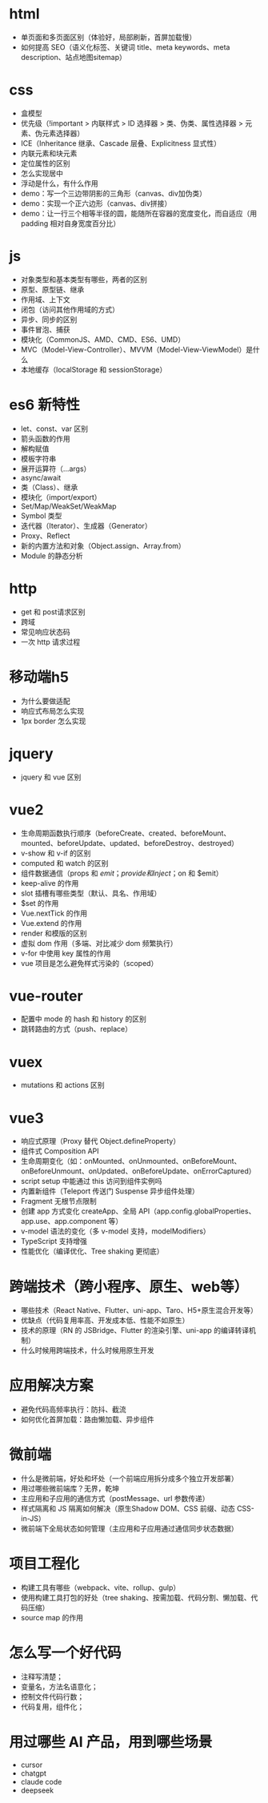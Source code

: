 # html
- 单页面和多页面区别（体验好，局部刷新，首屏加载慢）
- 如何提高 SEO（语义化标签、关键词 title、meta keywords、meta description、站点地图sitemap）

# css
- 盒模型
- 优先级（!important > 内联样式 > ID 选择器 > 类、伪类、属性选择器 > 元素、伪元素选择器）
- ICE（Inheritance 继承、Cascade 层叠、Explicitness 显式性）
- 内联元素和块元素
- 定位属性的区别
- 怎么实现居中
- 浮动是什么，有什么作用
- demo：写一个三边带阴影的三角形（canvas、div加伪类）
- demo：实现一个正六边形（canvas、div拼接）
- demo：让一行三个相等半径的圆，能随所在容器的宽度变化，而自适应（用 padding 相对自身宽度百分比）

# js
- 对象类型和基本类型有哪些，两者的区别
- 原型、原型链、继承
- 作用域、上下文
- 闭包（访问其他作用域的方式）
- 异步、同步的区别
- 事件冒泡、捕获
- 模块化（CommonJS、AMD、CMD、ES6、UMD）
- MVC（Model-View-Controller）、MVVM（Model-View-ViewModel）是什么
- 本地缓存（localStorage 和 sessionStorage）

# es6 新特性
- let、const、var 区别
- 箭头函数的作用
- 解构赋值
- 模板字符串
- 展开运算符（...args）
- async/await
- 类（Class）、继承
- 模块化（import/export）
- Set/Map/WeakSet/WeakMap
- Symbol 类型
- 迭代器（Iterator）、生成器（Generator）
- Proxy、Reflect
- 新的内置方法和对象（Object.assign、Array.from）
- Module 的静态分析

# http
- get 和 post请求区别
- 跨域
- 常见响应状态码
- 一次 http 请求过程

# 移动端h5
- 为什么要做适配
- 响应式布局怎么实现
- 1px border 怎么实现

# jquery
- jquery 和 vue 区别

# vue2
- 生命周期函数执行顺序（beforeCreate、created、beforeMount、mounted、beforeUpdate、updated、beforeDestroy、destroyed）
- v-show 和 v-if 的区别
- computed 和 watch 的区别
- 组件数据通信（props 和 $emit；provide 和 inject；$on 和 $emit）
- keep-alive 的作用
- slot 插槽有哪些类型（默认、具名、作用域）
- $set 的作用
- Vue.nextTick 的作用
- Vue.extend 的作用
- render 和模版的区别
- 虚拟 dom 作用（多端、对比减少 dom 频繁执行）
- v-for 中使用 key 属性的作用
- vue 项目是怎么避免样式污染的（scoped）

# vue-router
- 配置中 mode 的 hash 和 history 的区别
- 跳转路由的方式（push、replace）

# vuex
- mutations 和 actions 区别

# vue3
- 响应式原理（Proxy 替代 Object.defineProperty）
- 组件式 Composition API
- 生命周期变化（如：onMounted、onUnmounted、onBeforeMount、onBeforeUnmount、onUpdated、onBeforeUpdate、onErrorCaptured）
- script setup 中能通过 this 访问到组件实例吗
- 内置新组件（Teleport 传送门 Suspense 异步组件处理）
- Fragment 无根节点限制
- 创建 app 方式变化 createApp、全局 API（app.config.globalProperties、app.use、app.component 等）
- v-model 语法的变化（多 v-model 支持，modelModifiers）
- TypeScript 支持增强
- 性能优化（编译优化、Tree shaking 更彻底）

# 跨端技术（跨小程序、原生、web等）
- 哪些技术（React Native、Flutter、uni-app、Taro、H5+原生混合开发等）
- 优缺点（代码复用率高、开发成本低、性能不如原生）
- 技术的原理（RN 的 JSBridge、Flutter 的渲染引擎、uni-app 的编译转译机制）
- 什么时候用跨端技术，什么时候用原生开发

# 应用解决方案
- 避免代码高频率执行：防抖、截流
- 如何优化首屏加载：路由懒加载、异步组件

# 微前端
- 什么是微前端，好处和坏处（一个前端应用拆分成多个独立开发部署）
- 用过哪些微前端库？无界，乾坤
- 主应用和子应用的通信方式（postMessage、url 参数传递）
- 样式隔离和 JS 隔离如何解决（原生Shadow DOM、CSS 前缀、动态 CSS-in-JS）
- 微前端下全局状态如何管理（主应用和子应用通过通信同步状态数据）

# 项目工程化
- 构建工具有哪些（webpack、vite、rollup、gulp）
- 使用构建工具打包的好处（tree shaking、按需加载、代码分割、懒加载、代码压缩）
- source map 的作用

# 怎么写一个好代码
- 注释写清楚；
- 变量名，方法名语意化；
- 控制文件代码行数；
- 代码复用，组件化；

# 用过哪些 AI 产品，用到哪些场景
- cursor
- chatgpt
- claude code
- deepseek